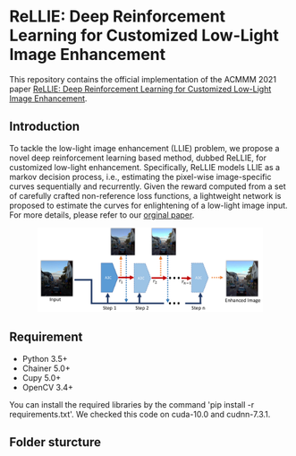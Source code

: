 # ReLLIE: Deep Reinforcement Learning for Customized Low-Light Image Enhancement

This repository contains the official implementation of the ACMMM 2021 paper [ReLLIE: Deep Reinforcement Learning for Customized Low-Light Image Enhancement](link).

## Introduction
To tackle the low-light image enhancement (LLIE) problem, we propose a novel deep reinforcement learning based method, dubbed ReLLIE, for customized low-light enhancement. Specifically,
ReLLIE models LLIE as a markov decision process, i.e., estimating the pixel-wise image-specific curves sequentially and recurrently. Given the reward computed from a set of carefully crafted non-reference loss functions, a lightweight 
network is proposed to estimate the curves for enlightening of a low-light image input. For more details, please refer to our [orginal paper](link).

<p align=center><img width="80%" src="doc/pipeline.pdf"/></p>

## Requirement
* Python 3.5+
* Chainer 5.0+
* Cupy 5.0+
* OpenCV 3.4+

You can install the required libraries by the command 'pip install -r requirements.txt'. We checked this code on cuda-10.0 and cudnn-7.3.1.

## Folder sturcture

